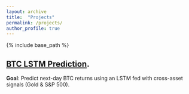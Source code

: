 ```yaml
---
layout: archive
title:  "Projects"
permalink: /projects/
author_profile: true
---
```


{% include base_path %}

## [BTC LSTM Prediction](/files/1st.html).
**Goal**: Predict next-day BTC returns using an LSTM fed with cross-asset signals (Gold & S&P 500).

